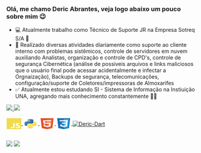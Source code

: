 ### Olá, me chamo Deric Abrantes, veja logo abaixo um pouco sobre mim 😉
- 💻 Atualmente trabalho como Técnico de Suporte JR na Empresa Sotreq S/A 🚜
- 📌 Realizado diversas atividades diariamente como suporte ao cliente interno com problemas sistêmicos, controle de servidores em nuvem auxiliando Analistas, organização e controle de CPD's, controle de segurança Cibernética (análise de possiveis arquivos e links maliciosos que o usuário final pode acessar acidentalmente e infectar a Orgnaização), Backups de segurança, telecomunicações, configuração/suporte de Coletores/impressoras de Almoxarifes
- ✅ Atualmente estou estudando SI - Sistema de Informação na Instiuição UNA, agregando mais conhecimento constantemente 🔋📁

<div>
  
  <a href="https://github.com/Dericabrantes">
  <img height="130em" src="https://github-readme-stats.vercel.app/api?username=Dericabrantes&show_icons=true&theme=dracula&include_all_commits=true&count_private=true"/>
  <img height="130em" src="https://github-readme-stats.vercel.app/api/top-langs/?username=Dericabrantes&layout=compact&langs_count=7&theme=dracula"/>
    
</div>
  
  <div style="display: inline_block"><br>
  <img align="center" alt="Deric-Js" height="30" width="40" src="https://raw.githubusercontent.com/devicons/devicon/master/icons/javascript/javascript-plain.svg">
  <img align="center" alt="Deric-Python" height="30" width="40" src="https://raw.githubusercontent.com/devicons/devicon/master/icons/python/python-original.svg">
  <img align="center" alt="Deric-HTML" height="30" width="40" src="https://raw.githubusercontent.com/devicons/devicon/master/icons/html5/html5-original.svg">
  <img align="center" alt="Deric-CSS" height="30" width="40" src="https://raw.githubusercontent.com/devicons/devicon/master/icons/css3/css3-original.svg">
  <img align="center" alt="Deric-Dart" height="30" width="40" src="https://img.shields.io/badge/Dart-0175C2?style=for-the-badge&logo=dart&logoColor=white">
  </div>
 
 ##
  
<div>
<a href="https://api.whatsapp.com/send?phone=5531999014186&text=Ol%C3%A1%20Deric%2C%20tudo%20bem%20%3F" target="_blank"><img src="https://img.shields.io/badge/WhatsApp-25D366?style=for-the-badge&logo=whatsapp&logoColor=white" target="_blank"></a>
 <a href = "mailto:dericemanoelabrantes@gmail.com"><img src="https://img.shields.io/badge/Gmail-D14836?style=for-the-badge&logo=gmail&logoColor=white" target="_blank"></a>
 
   </div>
 
